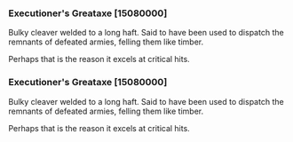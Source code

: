 ### Executioner's Greataxe [15080000]

Bulky cleaver welded to a long haft. Said to have been used to dispatch the remnants of defeated armies, felling them like timber.

Perhaps that is the reason it excels at critical hits.### Executioner's Greataxe [15080000]

Bulky cleaver welded to a long haft. Said to have been used to dispatch the remnants of defeated armies, felling them like timber.

Perhaps that is the reason it excels at critical hits.
